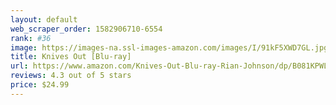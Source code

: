 ```yaml
---
layout: default 
﻿web_scraper_order: 1582906710-6554
rank: #36
image: https://images-na.ssl-images-amazon.com/images/I/91kF5XWD7GL.jpg
title: Knives Out [Blu-ray]
url: https://www.amazon.com/Knives-Out-Blu-ray-Rian-Johnson/dp/B081KPWLPR/ref=zg_mw_movies-tv_36?_encoding=UTF8&psc=1&refRID=0STWD1YRS3TMPPRB8GBJ
reviews: 4.3 out of 5 stars
price: $24.99 
---
```

